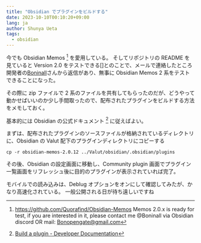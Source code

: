 ```yaml
---
title: "Obsidian でプラグインをビルドする"
date: 2023-10-10T00:10:20+09:00
lang: ja
author: Shunya Ueta
tags:
  - obsidian
---
```


今でも Obsidian Memos [^memos] を愛用している。
そしてリポジトリの README を見ていると Version 2.0 をテストできる[]とのことで、メールで連絡したところ開発者の[Boninall](https://github.com/Quorafind)さんから返信があり、無事に Obsidian Memos 2 系をテストできることになった。

その際に zip ファイルで 2 系のファイルを共有してもらったのだが、どうやって動かせばいいのか少し手間取ったので、配布されたプラグインをビルドする方法をメモしておく。

基本的には Obsidian の公式ドキュメント [^build] に従えばよい。

まずは、配布されたプラグインのソースファイルが格納されているディレクトリに、Obsidian の Valut 配下のプラグインディレクトリにコピーする

```shell
cp -r obsidian-memos-2.0.12 ../Valut/obsidian/.obsidian/plugins
```

その後、Obsidian の設定画面に移動し、Community plugin 画面でプラグイン一覧画面をリフレッシュ後に目的のプラグインが表示されていれば完了。

モバイルでの読み込みは、Deblug オプションをオンにして確認してみたが、かなり高速化されている。
一般公開される日が待ち遠しいですね

[^memos]: https://github.com/Quorafind/Obsidian-Memos Memos 2.0.x is ready for test, if you are interested in it, please contact me @Boninall via Obsidian discord OR mail: [Bonopengate@gmail.com](mailto:Bonopengate@gmail.com)
[^build]: [Build a plugin \- Developer Documentation](https://docs.obsidian.md/Plugins/Getting+started/Build+a+plugin)
